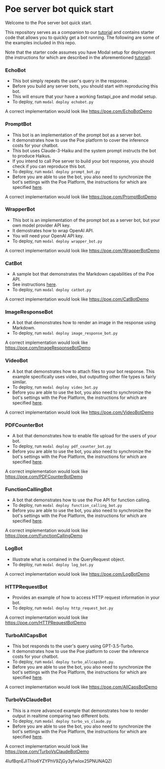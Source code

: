 # Poe server bot quick start

Welcome to the Poe server bot quick start.

This repository serves as a companion to our
[tutorial](https://creator.poe.com/docs/quick-start) and contains starter code that
allows you to quickly get a bot running. The following are some of the examples included
in this repo.

Note that the starter code assumes you have Modal setup for deployment (the instructions
for which are described in the aforementioned
[tutorial](https://creator.poe.com/docs/quick-start)).

### EchoBot

- This bot simply repeats the user's query in the response.
- Before you build any server bots, you should start with reproducing this bot.
- This will ensure that your have a working fastapi_poe and modal setup.
- To deploy, run `modal deploy echobot.py`

A correct implementation would look like https://poe.com/EchoBotDemo

### PromptBot

- This bot is an implementation of the prompt bot as a server bot.
- It demonstrates how to use the Poe platform to cover the inference costs for your
  chatbot.
- This bot uses Claude-3-Haiku and the system prompt instructs the bot to produce
  Haikus.
- If you intend to call Poe server to build your bot response, you should check if you
  can reproduce this bot.
- To deploy, run `modal deploy prompt_bot.py`
- Before you are able to use the bot, you also need to synchronize the bot's settings
  with the Poe Platform, the instructions for which are specified
  [here](https://creator.poe.com/docs/server-bots-functional-guides#updating-bot-settings).

A correct implementation would look like https://poe.com/PromptBotDemo

### WrapperBot

- This bot is an implementation of the prompt bot as a server bot, but your own model
  provider API key.
- It demostrates how to wrap OpenAI API.
- You will need your OpenAI API key.
- To deploy, run `modal deploy wrapper_bot.py`

A correct implementation would look like https://poe.com/WrapperBotDemo

### CatBot

- A sample bot that demonstrates the Markdown capabilities of the Poe API.
- See instructions [here](./catbot.md).
- To deploy, run `modal deploy catbot.py`

A correct implementation would look like https://poe.com/CatBotDemo

### ImageResponseBot

- A bot that demonstrates how to render an image in the response using Markdown.
- To deploy, run `modal deploy image_response_bot.py`

A correct implementation would look like https://poe.com/ImageResponseBotDemo

### VideoBot

- A bot that demonstrates how to attach files to your bot response. This example
  specifically uses video, but outputting other file types is fairly similar.
- To deploy, run `modal deploy video_bot.py`
- Before you are able to use the bot, you also need to synchronize the bot's settings
  with the Poe Platform, the instructions for which are specified
  [here](https://creator.poe.com/docs/server-bots-functional-guides#updating-bot-settings).

A correct implementation would look like https://poe.com/VideoBotDemo

### PDFCounterBot

- A bot that demonstrates how to enable file upload for the users of your bot.
- To deploy, run `modal deploy pdf_counter_bot.py`
- Before you are able to use the bot, you also need to synchronize the bot's settings
  with the Poe Platform, the instructions for which are specified
  [here](https://creator.poe.com/docs/server-bots-functional-guides#updating-bot-settings).

A correct implementation would look like https://poe.com/PDFCounterBotDemo

### FunctionCallingBot

- A bot that demonstrates how to use the Poe API for function calling.
- To deploy, run `modal deploy function_calling_bot.py`
- Before you are able to use the bot, you also need to synchronize the bot's settings
  with the Poe Platform, the instructions for which are specified
  [here](https://creator.poe.com/docs/server-bots-functional-guides#updating-bot-settings).

A correct implementation would look like https://poe.com/FunctionCallingDemo

### LogBot

- Illustrate what is contained in the QueryRequest object.
- To deploy, run `modal deploy log_bot.py`

A correct implementation would look like https://poe.com/LogBotDemo

### HTTPRequestBot

- Provides an example of how to access HTTP request information in your bot.
- To deploy, run `modal deploy http_request_bot.py`

A correct implementation would look like https://poe.com/HTTPRequestBotDemo

### TurboAllCapsBot

- This bot responds to the user's query using GPT-3.5-Turbo.
- It demonstrates how to use the Poe platform to cover the inference costs for your
  chatbot.
- To deploy, run `modal deploy turbo_allcapsbot.py`.
- Before you are able to use the bot, you also need to synchronize the bot's settings
  with the Poe Platform, the instructions for which are specified
  [here](https://creator.poe.com/docs/server-bots-functional-guides#updating-bot-settings).

A correct implementation would look like https://poe.com/AllCapsBotDemo

### TurboVsClaudeBot

- This is a more advanced example that demonstrates how to render output in realtime
  comparing two different bots.
- To deploy, run `modal deploy turbo_vs_claude.py`
- Before you are able to use the bot, you also need to synchronize the bot's settings
  with the Poe Platform, the instructions for which are specified
  [here](https://creator.poe.com/docs/server-bots-functional-guides#updating-bot-settings).

A correct implementation would look like https://poe.com/TurboVsClaudeBotDemo

4lufBqnEJIThIo6YZYPhV9ZjGy3yfwIox25PNUNAQZI

